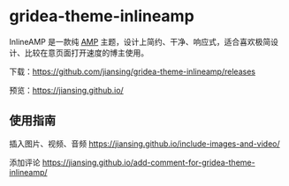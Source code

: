 # gridea-theme-inlineamp

InlineAMP 是一款纯 [AMP](https://amp.dev/) 主题，设计上简约、干净、响应式，适合喜欢极简设计、比较在意页面打开速度的博主使用。

<!-- more -->

下载：https://github.com/jiansing/gridea-theme-inlineamp/releases

预览：https://jiansing.github.io/

## 使用指南

插入图片、视频、音频
https://jiansing.github.io/include-images-and-video/

添加评论
https://jiansing.github.io/add-comment-for-gridea-theme-inlineamp/

